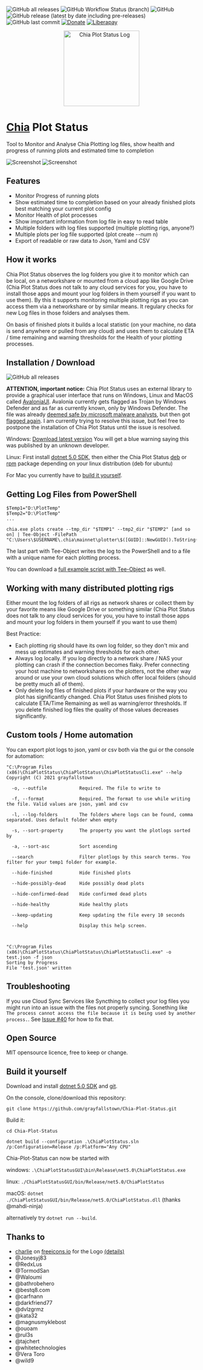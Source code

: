![GitHub all releases](https://img.shields.io/github/downloads/grayfallstown/Chia-Plot-Status/total)
![GitHub Workflow Status (branch)](https://img.shields.io/github/workflow/status/grayfallstown/Chia-Plot-Status/.NET/main)
![GitHub](https://img.shields.io/github/license/grayfallstown/Chia-Plot-Status)
![GitHub release (latest by date including pre-releases)](https://img.shields.io/github/v/release/grayfallstown/Chia-Plot-Status?color=green&include_prereleases)
![GitHub last commit](https://img.shields.io/github/last-commit/grayfallstown/Chia-Plot-Status)
[![Donate](https://img.shields.io/badge/Donate-PayPal-green.svg)](https://www.paypal.com/donate?hosted_button_id=PDLLVF5XVMJPC)
[![Liberapay](https://img.shields.io/liberapay/patrons/grayfallstown?label=Liberapay)](https://liberapay.com/grayfallstown/donate)

<p align="center">
  <img width="200" alt="Chia Plot Status Log" src="./Logo/Icon%20-%20Color%20changed.svg">
</p>

# [Chia](https://www.chia.net/) Plot Status

Tool to Monitor and Analyse Chia Plotting log files, show health and progress of running plots and estimated time to completion

![Screenshot](./Screenshots/Screenshot.jpg)
![Screenshot](./Screenshots/Screenshot-Dark.jpg)

## Features

 - Monitor Progress of running plots
 - Show estimated time to completion based on your already finished plots best matching your current plot config
 - Monitor Health of plot processes
 - Show important information from log file in easy to read table
 - Multiple folders with log files supported (multiple plotting rigs, anyone?)
 - Multiple plots per log file supported (plot create --num n)
 - Export of readable or raw data to Json, Yaml and CSV

## How it works

Chia Plot Status observes the log folders you give it to monitor which can be local, on a networkshare or mounted from a cloud app like Google Drive (Chia Plot Status does not talk to any cloud services for you, you have to install those apps and mount your log folders in them yourself if you want to use them). By this it supports monitoring multiple plotting rigs as you can access them via a networkshare or by similar means. It regulary checks for new Log files in those folders and analyses them.

On basis of finished plots it builds a local statistic (on your machine, no data is send anywhere or pulled from any cloud) and uses them to calculate ETA / time remaining and warning thresholds for the Health of your plotting processes.


## Installation / Download

![GitHub all releases](https://img.shields.io/github/downloads/grayfallstown/Chia-Plot-Status/total)

**ATTENTION, important notice:** Chia Plot Status uses an external library to provide a graphical user interface that runs on Windows, Linux and MacOS called [AvaloniaUI](https://avaloniaui.net/). Avalonia currently gets flagged as Trojan by Windows Defender and as far as currently known, only by Windows Defender. The file was already [deemed safe by microsoft malware analysts](https://github.com/grayfallstown/Chia-Plot-Status/issues/50#issuecomment-842849470), but then got [flagged again](https://github.com/grayfallstown/Chia-Plot-Status/issues/50#issuecomment-843005699). I am currently trying to resolve this issue, but feel free to postpone the installation of Chia Plot Status until the issue is resolved.

Windows: [Download latest version](https://github.com/grayfallstown/Chia-Plot-Status/releases/latest/download/Setup.exe)
You will get a blue warning saying this was published by an unknown developer.

Linux: First install [dotnet 5.0 SDK](https://dotnet.microsoft.com/download/dotnet/5.0), then either the Chia Plot Status [deb](https://github.com/grayfallstown/Chia-Plot-Status/releases/latest/download/ChiaPlotStatus.linux-x64.deb) or [rpm](https://github.com/grayfallstown/Chia-Plot-Status/releases/latest/download/ChiaPlotStatus.linux-x64.rpm) package depending on your linux distribution (deb for ubuntu)

For Mac you currently have to [build it yourself](#Build-it-yourself).

## Getting Log Files from PowerShell

```
$Temp1="D:\PlotTemp"
$Temp2="D:\PlotTemp"
...

chia.exe plots create --tmp_dir "$TEMP1" --tmp2_dir "$TEMP2" [and so on] | Tee-Object -FilePath "C:\Users\$USERNAME\.chia\mainnet\plotter\$([GUID]::NewGUID().ToString('D')).log"
```

The last part with Tee-Object writes the log to the PowerShell and to a file with a unique name for each plotting process.

You can download a [full example script with Tee-Object](https://gist.github.com/grayfallstown/8530acb84eb131d3dae074e4be23badb) as well.

## Working with many distributed plotting rigs

Either mount the log folders of all rigs as network shares or collect them by your favorite means like Google Drive or something similar (Chia Plot Status does not talk to any cloud services for you, you have to install those apps and mount your log folders in them yourself if you want to use them)

Best Practice:
- Each plotting rig should have its own log folder, so they don't mix and mess up estimates and warning thresholds for each other.
- Always log locally. If you log directly to a network share / NAS your plotting can crash if the connection becomes flaky. Prefer connecting your host machine to networkshares on the plotters, not the other way around or use your own cloud solutions which offer local folders (should be pretty much all of them).
- Only delete log files of finished plots if your hardware or the way you plot has significantly changed. Chia Plot Status uses finished plots to calculate ETA/Time Remaining as well as warning/error thresholds. If you delete finished log files the quality of those values decreases significantly.

## Custom tools / Home automation

You can export plot logs to json, yaml or csv both via the gui or the console for automation:

```
"C:\Program Files (x86)\ChiaPlotStatus\ChiaPlotStatus\ChiaPlotStatusCli.exe" --help
Copyright (C) 2021 grayfallstown

  -o, --outfile            Required. The file to write to

  -f, --format             Required. The format to use while writing the file. Valid values are json, yaml and csv

  -l, --log-folders        The folders where logs can be found, comma separated. Uses default folder when empty

  -s, --sort-property      The property you want the plotlogs sorted by

  -a, --sort-asc           Sort ascending

  --search                 Filter plotlogs by this search terms. You filter for your temp1 folder for example.

  --hide-finished          Hide finished plots

  --hide-possibly-dead     Hide possibly dead plots

  --hide-confirmed-dead    Hide confirmed dead plots

  --hide-healthy           Hide healthy plots

  --keep-updating          Keep updating the file every 10 seconds

  --help                   Display this help screen.



"C:\Program Files (x86)\ChiaPlotStatus\ChiaPlotStatus\ChiaPlotStatusCli.exe" -o test.json -f json
Sorting by Progress
File 'test.json' written
```


## Troubleshooting

If you use Cloud Sync Services like Syncthing to collect your log files you might run into an issue with the files not properly syncing. Sonething like `The process cannot access the file because it is being used by another process.`. See [Issue #40](https://github.com/grayfallstown/Chia-Plot-Status/issues/40#issuecomment-841025993) for how to fix that.


## Open Source

MIT opensource licence, free to keep or change.

## Build it yourself

Download and install [dotnet 5.0 SDK](https://dotnet.microsoft.com/download/dotnet/5.0) and [git](https://git-scm.com/).

On the console, clone/download this repository:

`git clone https://github.com/grayfallstown/Chia-Plot-Status.git`

Build it:

`cd Chia-Plot-Status`

`dotnet build --configuration .\ChiaPlotStatus.sln /p:Configuration=Release /p:Platform="Any CPU"`

Chia-Plot-Status can now be started with 

windows: `.\ChiaPlotStatusGUI\bin\Release\net5.0\ChiaPlotStatus.exe` 

linux: `./ChiaPlotStatusGUI/bin/Release/net5.0/ChiaPlotStatus`

macOS: `dotnet ./ChiaPlotStatusGUI/bin/Release/net5.0/ChiaPlotStatus.dll` (thanks @mahdi-ninja)

alternatively try `dotnet run --build`.

## Thanks to

- [charlie](https://freeicons.io/profile/740) on [freeicons.io](https://freeicons.io) for the Logo [(details)](https://github.com/grayfallstown/Chia-Plot-Status/blob/main/Logo/Icon%20-%20Readme.txt)
- @Jonesyj83
- @RedxLus
- @TormodSan
- @Waloumi
- @bathrobehero
- @bestq8.com
- @carfnann
- @darkfriend77
- @dvlzgrmz
- @kata32
- @magnusmyklebost
- @ouoam
- @rul3s
- @tajchert
- @whitetechnologies
- @Vera Toro
- @wild9
